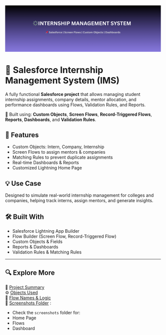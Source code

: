 ![IMS Banner](./screenshots/ims-banner2.png)

# 📘 Salesforce Internship Management System (IMS)

A fully functional **Salesforce project** that allows managing student internship assignments, company details, mentor allocation, and performance dashboards using Flows, Validation Rules, and Reports.

🔧 Built using: **Custom Objects**, **Screen Flows**, **Record-Triggered Flows**, **Reports**, **Dashboards**, and **Validation Rules**.


## 🔧 Features
- Custom Objects: Intern, Company, Internship
- Screen Flows to assign mentors & companies
- Matching Rules to prevent duplicate assignments
- Real-time Dashboards & Reports
- Customized Lightning Home Page

## 💡 Use Case
Designed to simulate real-world internship management for colleges and companies, helping track interns, assign mentors, and generate insights.

## 🛠 Built With
- Salesforce Lightning App Builder
- Flow Builder (Screen Flow, Record-Triggered Flow)
- Custom Objects & Fields
- Reports & Dashboards
- Validation Rules & Matching Rules

---
## 🔍 Explore More

📄 [Project Summary](./project-summary.md)  
⚙️ [Objects Used](./objects-used.txt)  
🧠 [Flow Names & Logic](./flow-names-and-logic.txt)  
📸 [Screenshots Folder](./screenshots) : 
  - Check the `screenshots` folder for:
   - Home Page
   - Flows
   - Dashboard


